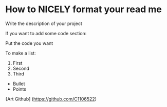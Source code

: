 How to NICELY format your read me
=================================

Write the description of your project 

If you want to add some code section: 

<p><p>Put the code you want</p><p>


To make a list:

1. First
2. Second
3. Third

* Bullet
* Points

{Art Github] (https://github.com/C1106522)
